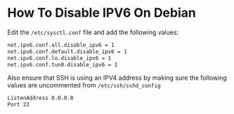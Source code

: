 # How To Disable IPV6 On Debian

Edit the `/etc/sysctl.conf` file and add the following values:

```bash
net.ipv6.conf.all.disable_ipv6 = 1
net.ipv6.conf.default.disable_ipv6 = 1
net.ipv6.conf.lo.disable_ipv6 = 1
net.ipv6.conf.tun0.disable_ipv6 = 1
```

Also ensure that SSH is using an IPV4 address by making sure the following values are uncommented from `/etc/ssh/sshd_config`

```bash
ListenAddress 0.0.0.0
Port 22
```